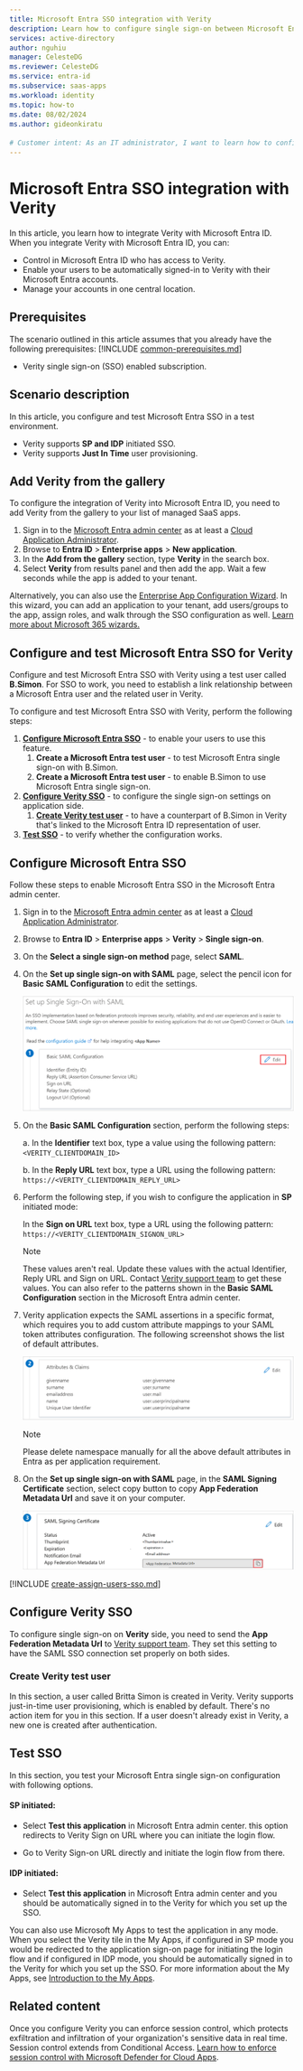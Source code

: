 ```yaml
---
title: Microsoft Entra SSO integration with Verity
description: Learn how to configure single sign-on between Microsoft Entra ID and Verity.
services: active-directory
author: nguhiu
manager: CelesteDG
ms.reviewer: CelesteDG
ms.service: entra-id
ms.subservice: saas-apps
ms.workload: identity
ms.topic: how-to
ms.date: 08/02/2024
ms.author: gideonkiratu

# Customer intent: As an IT administrator, I want to learn how to configure single sign-on between Microsoft Entra ID and Directory Services so that I can control who has access to Directory Services, enable automatic sign-in with Microsoft Entra accounts, and manage my accounts in one central location.
---
```


# Microsoft Entra SSO integration with Verity

In this article,  you learn how to integrate Verity with Microsoft Entra ID. When you integrate Verity with Microsoft Entra ID, you can:

* Control in Microsoft Entra ID who has access to Verity.
* Enable your users to be automatically signed-in to Verity with their Microsoft Entra accounts.
* Manage your accounts in one central location.

## Prerequisites
The scenario outlined in this article assumes that you already have the following prerequisites:
[!INCLUDE [common-prerequisites.md](~/identity/saas-apps/includes/common-prerequisites.md)]
* Verity single sign-on (SSO) enabled subscription.

## Scenario description

In this article,  you configure and test Microsoft Entra SSO in a test environment.

* Verity supports **SP and IDP** initiated SSO.
* Verity supports **Just In Time** user provisioning.

## Add Verity from the gallery

To configure the integration of Verity into Microsoft Entra ID, you need to add Verity from the gallery to your list of managed SaaS apps.

1. Sign in to the [Microsoft Entra admin center](https://entra.microsoft.com) as at least a [Cloud Application Administrator](~/identity/role-based-access-control/permissions-reference.md#cloud-application-administrator).
1. Browse to **Entra ID** > **Enterprise apps** > **New application**.
1. In the **Add from the gallery** section, type **Verity** in the search box.
1. Select **Verity** from results panel and then add the app. Wait a few seconds while the app is added to your tenant.

Alternatively, you can also use the [Enterprise App Configuration Wizard](https://portal.office.com/AdminPortal/home?Q=Docs#/azureadappintegration). In this wizard, you can add an application to your tenant, add users/groups to the app, assign roles, and walk through the SSO configuration as well. [Learn more about Microsoft 365 wizards.](/microsoft-365/admin/misc/azure-ad-setup-guides)

## Configure and test Microsoft Entra SSO for Verity

Configure and test Microsoft Entra SSO with Verity using a test user called **B.Simon**. For SSO to work, you need to establish a link relationship between a Microsoft Entra user and the related user in Verity.

To configure and test Microsoft Entra SSO with Verity, perform the following steps:

1. **[Configure Microsoft Entra SSO](#configure-microsoft-entra-sso)** - to enable your users to use this feature.
    1. **Create a Microsoft Entra test user** - to test Microsoft Entra single sign-on with B.Simon.
    1. **Create a Microsoft Entra test user** - to enable B.Simon to use Microsoft Entra single sign-on.
1. **[Configure Verity SSO](#configure-verity-sso)** - to configure the single sign-on settings on application side.
    1. **[Create Verity test user](#create-verity-test-user)** - to have a counterpart of B.Simon in Verity that's linked to the Microsoft Entra ID representation of user.
1. **[Test SSO](#test-sso)** - to verify whether the configuration works.

## Configure Microsoft Entra SSO

Follow these steps to enable Microsoft Entra SSO in the Microsoft Entra admin center.

1. Sign in to the [Microsoft Entra admin center](https://entra.microsoft.com) as at least a [Cloud Application Administrator](~/identity/role-based-access-control/permissions-reference.md#cloud-application-administrator).
1. Browse to **Entra ID** > **Enterprise apps** > **Verity** > **Single sign-on**.
1. On the **Select a single sign-on method** page, select **SAML**.
1. On the **Set up single sign-on with SAML** page, select the pencil icon for **Basic SAML Configuration** to edit the settings.

   ![Screenshot shows how to edit Basic SAML Configuration.](common/edit-urls.png "Basic Configuration")

1. On the **Basic SAML Configuration** section, perform the following steps:

    a. In the **Identifier** text box, type a value using the following pattern:
    `<VERITY_CLIENTDOMAIN_ID>`

    b. In the **Reply URL** text box, type a URL using the following pattern:
    `https://<VERITY_CLIENTDOMAIN_REPLY_URL>`

1. Perform the following step, if you wish to configure the application in **SP** initiated mode:

    In the **Sign on URL** text box, type a URL using the following pattern:
    `https://<VERITY_CLIENTDOMAIN_SIGNON_URL>`

	> [!NOTE]
	> These values aren't real. Update these values with the actual Identifier, Reply URL and Sign on URL. Contact [Verity support team](mailto:support@verity.net) to get these values. You can also refer to the patterns shown in the **Basic SAML Configuration** section in the Microsoft Entra admin center.

1. Verity application expects the SAML assertions in a specific format, which requires you to add custom attribute mappings to your SAML token attributes configuration. The following screenshot shows the list of default attributes.

	![Screenshot shows the image of attributes.](common/default-attributes.png "Image")

    > [!NOTE]
    > Please delete namespace manually for all the above default attributes in Entra as per application requirement.

1. On the **Set up single sign-on with SAML** page, in the **SAML Signing Certificate** section, select copy button to copy **App Federation Metadata Url** and save it on your computer.

	![Screenshot shows the Certificate download link.](common/copy-metadataurl.png "Certificate")

[!INCLUDE [create-assign-users-sso.md](~/identity/saas-apps/includes/create-assign-users-sso.md)]

## Configure Verity SSO

To configure single sign-on on **Verity** side, you need to send the **App Federation Metadata Url** to [Verity support team](mailto:support@verity.net). They set this setting to have the SAML SSO connection set properly on both sides.

### Create Verity test user

In this section, a user called Britta Simon is created in Verity. Verity supports just-in-time user provisioning, which is enabled by default. There's no action item for you in this section. If a user doesn't already exist in Verity, a new one is created after authentication.

## Test SSO 

In this section, you test your Microsoft Entra single sign-on configuration with following options.
 
#### SP initiated:
 
* Select **Test this application** in Microsoft Entra admin center. this option redirects to Verity Sign on URL where you can initiate the login flow.  
 
* Go to Verity Sign-on URL directly and initiate the login flow from there.
 
#### IDP initiated:
 
* Select **Test this application** in Microsoft Entra admin center and you should be automatically signed in to the Verity for which you set up the SSO.
 
You can also use Microsoft My Apps to test the application in any mode. When you select the Verity tile in the My Apps, if configured in SP mode you would be redirected to the application sign-on page for initiating the login flow and if configured in IDP mode, you should be automatically signed in to the Verity for which you set up the SSO. For more information about the My Apps, see [Introduction to the My Apps](https://support.microsoft.com/account-billing/sign-in-and-start-apps-from-the-my-apps-portal-2f3b1bae-0e5a-4a86-a33e-876fbd2a4510).

## Related content

Once you configure Verity you can enforce session control, which protects exfiltration and infiltration of your organization's sensitive data in real time. Session control extends from Conditional Access. [Learn how to enforce session control with Microsoft Defender for Cloud Apps](/cloud-app-security/proxy-deployment-any-app).